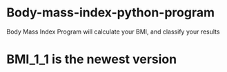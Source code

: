 # Body-mass-index-python-program

Body Mass Index Program will calculate your BMI, and classify your results 

# BMI_1_1 is the newest version
